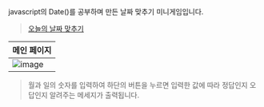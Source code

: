 javascript의 Date()를 공부하며 만든 날짜 맞추기 미니게임입니다.

> [오늘의 날짜 맞추기](https://myjin0806.github.io/todays-date/)

|  메인 페이지                                                                                               |
| :---------------------------------------------------------------------------------------------------------------------- |
| ![image](https://github.com/user-attachments/assets/9d022045-3f52-4ec2-9a88-71b6629f7bc7)|
> 월과 일의 숫자를 입력하여 하단의 버튼을 누르면 입력한 값에 따라 정답인지 오답인지 알려주는 메세지가 출력됩니다.
